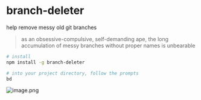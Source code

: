 # branch-deleter

help remove messy old git branches

> as an obsessive-compulsive, self-demanding ape, the long accumulation of messy branches without proper names is unbearable

```bash
# install
npm install -g branch-deleter

# into your project directory, follow the prompts
bd
```

![image.png](https://p3-juejin.byteimg.com/tos-cn-i-k3u1fbpfcp/7234ed9b0ec146bab95d3f9fa9599e53~tplv-k3u1fbpfcp-watermark.image?)
